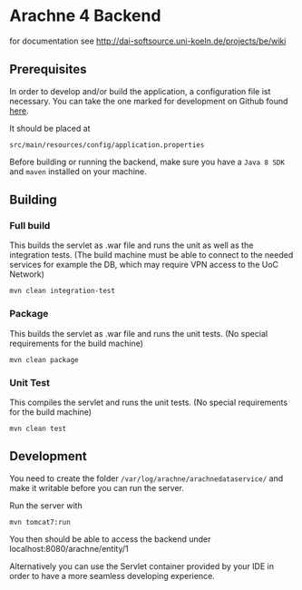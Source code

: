 # Arachne 4 Backend

for documentation see http://dai-softsource.uni-koeln.de/projects/be/wiki 

## Prerequisites

In order to develop and/or build the application, a configuration file ist necessary. 
You can take the one marked for development on Github found [here](https://github.com/dainst/arachne-configs/tree/master/arachne4).

It should be placed at

```
src/main/resources/config/application.properties
``` 

Before building or running the backend, 
make sure you have a `Java 8 SDK` and `maven` installed on your machine.

## Building

### Full build
This builds the servlet as .war file and runs the unit as well as the integration tests. (The build machine must be able to connect to the needed services for example the DB, which may require VPN access to the UoC Network)

```
mvn clean integration-test
```

### Package
This builds the servlet as .war file and runs the unit tests. (No special requirements for the build machine)


```
mvn clean package
``` 


### Unit Test
This compiles the servlet and runs the unit tests. (No special requirements for the build machine)

```
mvn clean test
```

## Development

You need to create the folder `/var/log/arachne/arachnedataservice/` and make it writable
before you can run the server.

Run the server with

```
mvn tomcat7:run
```

You then should be able to access the backend under localhost:8080/arachne/entity/1

Alternatively you can use the Servlet container provided by your IDE in order to have a more seamless developing experience.